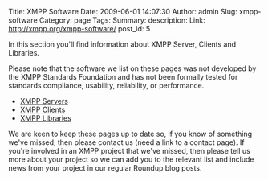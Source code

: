 Title: XMPP Software
Date: 2009-06-01 14:07:30
Author: admin
Slug: xmpp-software
Category: page
Tags: 
Summary: description:
Link: http://xmpp.org/xmpp-software/
post_id: 5

In this section you'll find information about XMPP Server, Clients and Libraries.

Please note that the software we list on these pages was not developed by the XMPP Standards Foundation and has not been formally tested for standards compliance, usability, reliability, or performance.

* [XMPP Servers](/xmpp-software/servers/)
* [XMPP Clients](/xmpp-software/clients/)
* [XMPP Libraries](/xmpp-software/libraries/)

We are keen to keep these pages up to date so, if you know of something we've missed, then please contact us (need a link to a contact page). If you're involved in an XMPP project that we've missed, then please tell us more about your project so we can add you to the relevant list and include news from your project in our regular Roundup blog posts.
